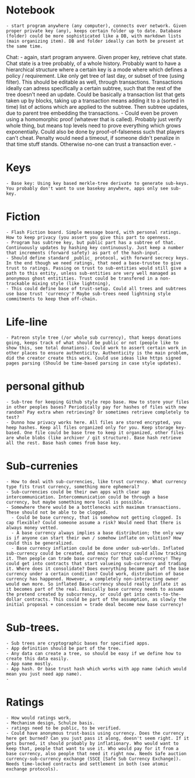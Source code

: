 # Notebook
    - start program anywhere (any computer), connects over network. Given proper private key (any), keeps certain folder up to date. Database (folder) could be more sophisticated like a DB, with markdown lists (main organizing item). DB and folder ideally can both be present at the same time.
    
Chat:
    - again, start program anywere. Given proper key, retrieve chat state. Chat state is a tree probably, of a whole history. Probably want to have a hierarchical structure where a certain key is a mode where which defines a policy / requirement. Like only get tree of last day, or subset of tree (using filter). This should be editable as well, through transactions. Transactions ideally can adress specifically a certain subtree, such that the rest of the tree doesn't need an update. Could be basically a transaction list that gets taken up by blocks, taking up a transaction means adding it to a (sorted in time) list of actions which are applied to the subtree. Then subtree updates, due to parent tree embedding the transactions. 
      - Could even be proven using a homomorphic proof (whatever that is called). Probably just verify whole thing, but means top levels need to prove everything which grows exponentially. Could also be done by proof-of-falseness such that players can't cheat. Penalty would need a timeout, if someone didn't penalize in that time stuff stands. Otherwise no-one can trust a transaction ever.
    - 
    
# Keys
    - Base key: Using key based merkle-tree derivate to generate sub-keys. You probably don't want to use basekey anywhere, apps only see sub-key.
    
# Fiction
    - Flash Fiction board. Simple message board, with personal ratings. How to keep privacy (you assert you give this part to openness.
    - Program has subtree key, but public part has a subtree of that. Continuously updates by hashing key continuously. Just keep a number that increments (forward safety) as part of the hash-input. 
    - Should define standard _public_ protocol, with forward secrecy keys. In the end though we need ratings, that need a base-trustee to give trust to ratings. Passing on trust to sub-entities would still give a path to this entity, unless sub-entities are very well managed as anonymous ghost entitities. Trust could be transfered in a non-trackable mixing style (like lightning), 
    - This could define base of trust-setup. Could all trees and subtrees use base trust 'currency'? Maybe sub-trees need lightning style commitments to keep them off-chain.

# Life-line
    - Patreon style tree (/or whole sub currency), that keeps donations going, keeps track of what should be public or not (people like to show this, see total donations). Could work to assert certain work in other places to ensure authenticity. Authenticity is the main problem, did the creator create this work. Could use ideas like https signed pages parsing (Should be time-based parsing in case style updates). 

# personal github
    - Sub-tree for keeping Github style repo base. How to store your files in other peoples bases? Periodically pay for hashes of files with new random? Pay extra when retrieving? Or sometimes retrieve completely to test? 
    - Dunno how privacy works here. All files are stored encrypted, you heep hashes. Keep all files organized only for you. Keep storage key-based. One file could be base tree to keep it organized, other files are whole blobs (like archiver / git structure). Base hash retrieve all the rest. Base hash comes from base key.
    
# Sub-currenies
    - How to deal with sub-currencies, like trust currency. What currency type fits trust currency, something more ephemeral?
    - Sub-currencies could be their own apps with clear app intercommunication. Intercommunication could be through a base currency, but maybe something more local is possible. 
    - Somewhere there would be a bottlenecks with maximum transactions. These should not be able to be clogged. 
      - Could be base currency, that is somehow not getting clogged. Is cap flexible? Could someone assume a risk? Would need that there is always money vetted. 
      - A base currency always implies a base distribution; the only way is if anyone can start their own / somehow inflate on volition? How could this be generalized.
      - Base currency inflation could be done under sub-worlds. Inflated sub-currency could be created, and main currency could allow tracking it. Then people can trade base currency for that sub-currency! They could get into contracts that start valueing sub-currency and trading it. Where does it consolidate? Does everything become part of the base currency under a certain condition? Could work, distribution of base currency has happened. However, a completely non-interacting owner would own more. So inflated Base-currency should really inflate it as it becomes part of the real. Basically base currency needs to assume the pretend created by subcurrency, or could get into cents-to-the-dollar contracts. This could be part of the assumption, as slowly the initial proposal + concession = trade deal become new base currency!
    
# Sub-trees.
    - Sub trees are cryptographic bases for specified apps.
    - App definition should be part of the tree.
    - Any data can create a tree, so should be easy if we define how to create this data easily.
    - App name mostly.
    - App hash. Or base trust hash which works with app name (which would mean you just need app name).
    -

# Ratings
    - How would ratings work.
    - Mechanism design, Schulze basis.
    - ratings need to be public, to be verified.
    - Could have anonymous trust-basis using currency. Does the currency here get burned? Can you just pass it along, doesn't seem right. If it gets burned, it should probably by inflationary. Who would want to keep that, people that want to use it. Who would pay for it from a base currency, also people that need it right now. Needs Safe auction currency-sub-currency exchange (SSCE [Safe Sub Currency Exchange]). Needs time-locked contracts and settlement in both (see atomic exchange protocols).
